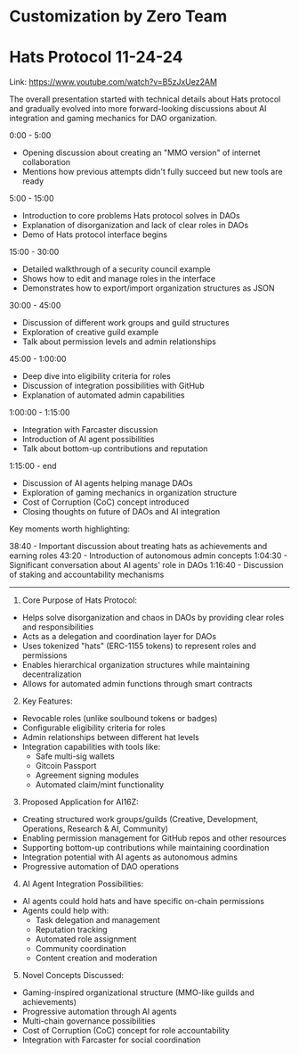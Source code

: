# Customization by Zero Team

# Hats Protocol 11-24-24

Link: https://www.youtube.com/watch?v=B5zJxUez2AM

The overall presentation started with technical details about Hats protocol and gradually evolved into more forward-looking discussions about AI integration and gaming mechanics for DAO organization.

0:00 - 5:00

- Opening discussion about creating an "MMO version" of internet collaboration
- Mentions how previous attempts didn't fully succeed but new tools are ready

5:00 - 15:00

- Introduction to core problems Hats protocol solves in DAOs
- Explanation of disorganization and lack of clear roles in DAOs
- Demo of Hats protocol interface begins

15:00 - 30:00

- Detailed walkthrough of a security council example
- Shows how to edit and manage roles in the interface
- Demonstrates how to export/import organization structures as JSON

30:00 - 45:00

- Discussion of different work groups and guild structures
- Exploration of creative guild example
- Talk about permission levels and admin relationships

45:00 - 1:00:00

- Deep dive into eligibility criteria for roles
- Discussion of integration possibilities with GitHub
- Explanation of automated admin capabilities

1:00:00 - 1:15:00

- Integration with Farcaster discussion
- Introduction of AI agent possibilities
- Talk about bottom-up contributions and reputation

1:15:00 - end

- Discussion of AI agents helping manage DAOs
- Exploration of gaming mechanics in organization structure
- Cost of Corruption (CoC) concept introduced
- Closing thoughts on future of DAOs and AI integration

Key moments worth highlighting:

38:40 - Important discussion about treating hats as achievements and earning roles
43:20 - Introduction of autonomous admin concepts
1:04:30 - Significant conversation about AI agents' role in DAOs
1:16:40 - Discussion of staking and accountability mechanisms

---

1. Core Purpose of Hats Protocol:

- Helps solve disorganization and chaos in DAOs by providing clear roles and responsibilities
- Acts as a delegation and coordination layer for DAOs
- Uses tokenized "hats" (ERC-1155 tokens) to represent roles and permissions
- Enables hierarchical organization structures while maintaining decentralization
- Allows for automated admin functions through smart contracts

2. Key Features:

- Revocable roles (unlike soulbound tokens or badges)
- Configurable eligibility criteria for roles
- Admin relationships between different hat levels
- Integration capabilities with tools like:
  - Safe multi-sig wallets
  - Gitcoin Passport
  - Agreement signing modules
  - Automated claim/mint functionality

3. Proposed Application for AI16Z:

- Creating structured work groups/guilds (Creative, Development, Operations, Research & AI, Community)
- Enabling permission management for GitHub repos and other resources
- Supporting bottom-up contributions while maintaining coordination
- Integration potential with AI agents as autonomous admins
- Progressive automation of DAO operations

4. AI Agent Integration Possibilities:

- AI agents could hold hats and have specific on-chain permissions
- Agents could help with:
  - Task delegation and management
  - Reputation tracking
  - Automated role assignment
  - Community coordination
  - Content creation and moderation

5. Novel Concepts Discussed:

- Gaming-inspired organizational structure (MMO-like guilds and achievements)
- Progressive automation through AI agents
- Multi-chain governance possibilities
- Cost of Corruption (CoC) concept for role accountability
- Integration with Farcaster for social coordination
